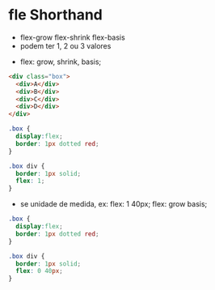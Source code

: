 # fle Shorthand

- flex-grow flex-shrink flex-basis
- podem ter 1, 2 ou 3 valores

* flex: grow, shrink, basis;


```html
<div class="box">
  <div>A</div>
  <div>B</div>
  <div>C</div>
  <div>D</div>
</div>
```

```css
.box {
  display:flex;
  border: 1px dotted red; 
}

.box div {
  border: 1px solid;
  flex: 1;
}
```

* se unidade de medida, ex: flex: 1 40px; flex: grow basis;

```css
.box {
  display:flex;
  border: 1px dotted red;
}

.box div {
  border: 1px solid;
  flex: 0 40px; 
}
```
